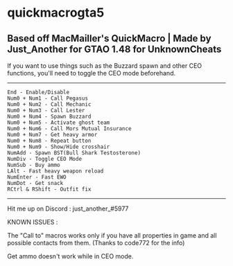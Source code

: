 # quickmacrogta5
Based off MacMailler's QuickMacro 
| Made by Just_Another for GTAO 1.48 for UnknownCheats
-----


If you want to use things such as the Buzzard spawn and other CEO functions, you'll need to toggle the CEO mode beforehand. 

-----
    End - Enable/Disable
    Num0 + Num1 - Call Pegasus
    Num0 + Num2 - Call Mechanic
    Num0 + Num3 - Call Lester
    Num0 + Num4 - Spawn Buzzard
    Num0 + Num5 - Activate ghost team
    Num0 + Num6 - Call Mors Mutual Insurance
    Num0 + Num7 - Get heavy armor
    Num0 + Num8 - Repeat button
    Num0 + Num9 - Show/Hide crosshair
    NumAdd - Spawn BST(Bull Shark Testosterone)
    NumDiv - Toggle CEO Mode
    NumSub - Buy ammo
    LAlt - Fast heavy weapon reload
    NumEnter - Fast EWO
    NumDot - Get snack
    RCtrl & RShift - Outfit fix
-----

Hit me up on Discord : just_another_#5977


KNOWN ISSUES : 

The "Call to" macros works only if you have all properties in game and all possible contacts from them. (Thanks to code772 for the info)

Get ammo doesn't work while in CEO mode.

